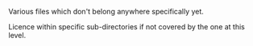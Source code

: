 Various files which don't belong anywhere specifically yet.

Licence within specific sub-directories if not covered by the one at
this level.
